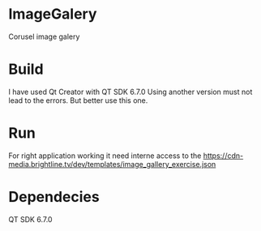 # ImageGalery
Corusel image galery

# Build
I have used Qt Creator with QT SDK 6.7.0
Using another version must not lead to the errors. But better use this one.

# Run
For right application working it need interne access to the https://cdn-media.brightline.tv/dev/templates/image_gallery_exercise.json

# Dependecies
QT SDK 6.7.0
